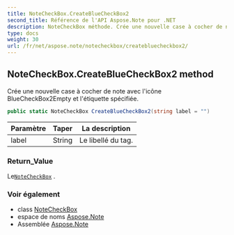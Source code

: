 ```yaml
---
title: NoteCheckBox.CreateBlueCheckBox2
second_title: Référence de l'API Aspose.Note pour .NET
description: NoteCheckBox méthode. Crée une nouvelle case à cocher de note avec licône BlueCheckBox2Empty et létiquette spécifiée.
type: docs
weight: 30
url: /fr/net/aspose.note/notecheckbox/createbluecheckbox2/
---
```

## NoteCheckBox.CreateBlueCheckBox2 method

Crée une nouvelle case à cocher de note avec l'icône BlueCheckBox2Empty et l'étiquette spécifiée.

```csharp
public static NoteCheckBox CreateBlueCheckBox2(string label = "")
```

| Paramètre | Taper | La description |
| --- | --- | --- |
| label | String | Le libellé du tag. |

### Return_Value

Le[`NoteCheckBox`](../) .

### Voir également

* class [NoteCheckBox](../)
* espace de noms [Aspose.Note](../../notecheckbox/)
* Assemblée [Aspose.Note](../../../)


